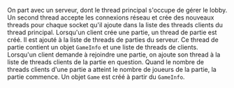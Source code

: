 On part avec un serveur, dont le thread principal s'occupe de gérer le lobby. Un second thread accepte les connexions réseau et crée des nouveaux threads pour chaque socket qu'il ajoute dans la liste des threads clients du thread principal.
Lorsqu'un client crée une partie, un thread de partie est créé. Il est ajouté à la liste de threads de parties du serveur. Ce thread de partie contient un objet `GameInfo` et une liste de threads de clients.
Lorsqu'un client demande à rejoindre une partie, on ajoute son thread à la liste de threads clients de la partie en question.
Quand le nombre de threads clients d'une partie a atteint le nombre de joueurs de la partie, la partie commence. Un objet `Game` est créé à partir du `GameInfo`.
